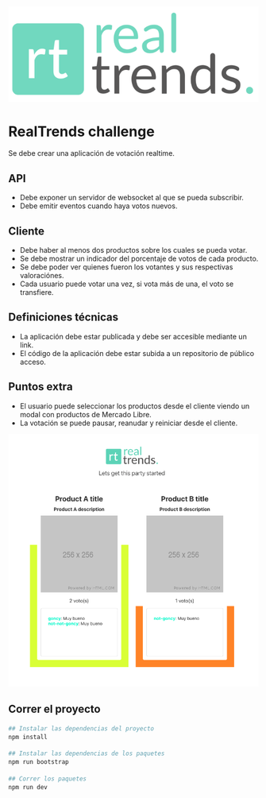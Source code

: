 ![RealTrends](./logo.svg "RealTrends")

# RealTrends challenge
Se debe crear una aplicación de votación realtime.

## API
* Debe exponer un servidor de websocket al que se pueda subscribir.
* Debe emitir eventos cuando haya votos nuevos.

## Cliente
* Debe haber al menos dos productos sobre los cuales se pueda votar.
* Se debe mostrar un indicador del porcentaje de votos de cada producto.
* Se debe poder ver quienes fueron los votantes y sus respectivas valoraciónes.
* Cada usuario puede votar una vez, si vota más de una, el voto se transfiere.

## Definiciones técnicas
* La aplicación debe estar publicada y debe ser accesible mediante un link.
* El código de la aplicación debe estar subida a un repositorio de público acceso.

## Puntos extra
* El usuario puede seleccionar los productos desde el cliente viendo un modal con productos de Mercado Libre.
* La votación se puede pausar, reanudar y reiniciar desde el cliente.

![Spec](./spec.png)

## Correr el proyecto
```bash
## Instalar las dependencias del proyecto
npm install

## Instalar las dependencias de los paquetes
npm run bootstrap

## Correr los paquetes
npm run dev
```